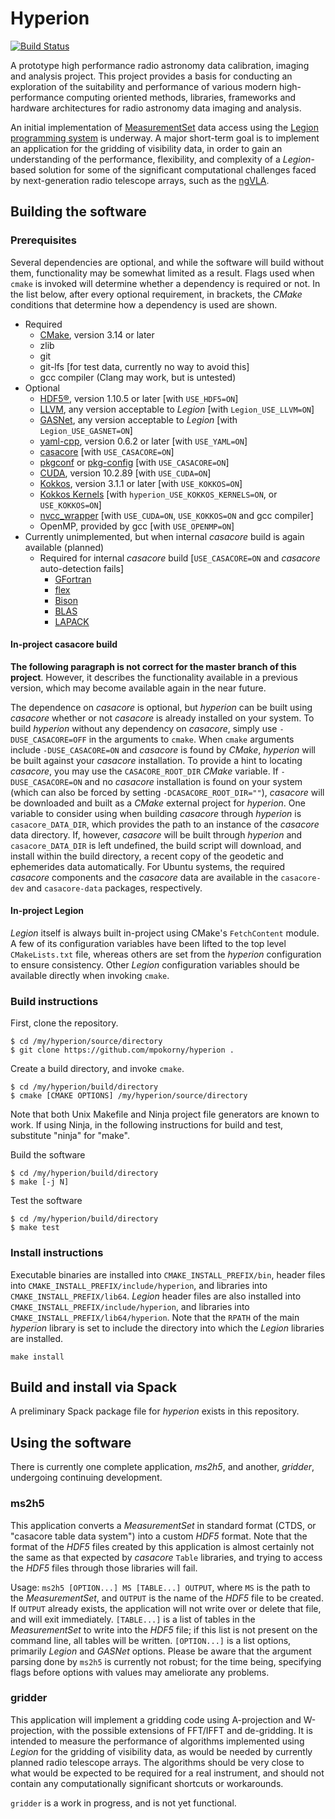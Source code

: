 # Hyperion

[![Build Status](https://travis-ci.com/mpokorny/hyperion.svg?branch=master)](https://travis-ci.com/mpokorny/hyperion)

A prototype high performance radio astronomy data calibration, imaging and analysis project. This project provides a basis for conducting an exploration of the suitability and performance of various modern high-performance computing oriented methods, libraries, frameworks and hardware architectures for radio astronomy data imaging and analysis.

An initial implementation of [MeasurementSet](https://casa.nrao.edu/Memos/229.html) data access using the [Legion programming system](https://legion.stanford.edu/) is underway. A major short-term goal is to implement an application for the gridding of visibility data, in order to gain an understanding of the performance, flexibility, and complexity of a *Legion*-based solution for some of the significant computational challenges faced by next-generation radio telescope arrays, such as the [ngVLA](https://ngvla.nrao.edu/).

## Building the software

### Prerequisites
Several dependencies are optional, and while the software will build without them, functionality may be somewhat limited as a result. Flags used when `cmake` is invoked will determine whether a dependency is required or not. In the list below, after every optional requirement, in brackets, the *CMake* conditions that determine how a dependency is used are shown.

* Required
  * [CMake](https://cmake.org/), version 3.14 or later
  * zlib
  * git
  * git-lfs [for test data, currently no way to avoid this]
  * gcc compiler (Clang may work, but is untested)
* Optional
  * [HDF5®](https://www.hdfgroup.org/solutions/hdf5/), version 1.10.5 or later [with `USE_HDF5=ON`]
  * [LLVM](https://llvm.org/), any version acceptable to *Legion* [with `Legion_USE_LLVM=ON`]
  * [GASNet](https://gasnet.lbl.gov/), any version acceptable to *Legion* [with `Legion_USE_GASNET=ON`]
  * [yaml-cpp](https://github.com/jbeder/yaml-cpp/), version 0.6.2 or later [with `USE_YAML=ON`]
  * [casacore](https://github.com/casacore/casacore) [with `USE_CASACORE=ON`]
  * [pkgconf](https:://pkgconf.org) or [pkg-config](https://www.freedesktop.org/wiki/Software/pkg-config) [with `USE_CASACORE=ON`]
  * [CUDA](https://developer.nvidia.com/cuda-downloads), version 10.2.89 [with `USE_CUDA=ON`]
  * [Kokkos](https://github.com/kokkos/kokkos), version 3.1.1 or later [with `USE_KOKKOS=ON`]
  * [Kokkos Kernels](https://github.com/kokkos/kokkos-kernels) [with `hyperion_USE_KOKKOS_KERNELS=ON`, or `USE_KOKKOS=ON`]
  * [nvcc_wrapper](https://github.com/kokkos/nvcc_wrapper) [with `USE_CUDA=ON`, `USE_KOKKOS=ON` and gcc compiler]
  * OpenMP, provided by gcc [with `USE_OPENMP=ON`]
* Currently unimplemented, but when internal *casacore* build is again available (planned)
  * Required for internal *casacore* build [`USE_CASACORE=ON` and *casacore* auto-detection fails]
    * [GFortran](https://gcc.gnu.org/wiki/GFortran)
    * [flex](https://github.com/westes/flex)
    * [Bison](https://www.gnu.org/software/bison/)
    * [BLAS](http://www.netlib.org/blas/)
    * [LAPACK](http://www.netlib.org/lapack/)

#### In-project casacore build
**The following paragraph is not correct for the master branch of this project**. However, it describes the functionality available in a previous version, which may become available again in the near future.

The dependence on *casacore* is optional, but *hyperion* can be built using *casacore* whether or not *casacore* is already installed on your system. To build *hyperion* without any dependency on *casacore*, simply use `-DUSE_CASACORE=OFF` in the arguments to `cmake`. When `cmake` arguments include `-DUSE_CASACORE=ON` and *casacore* is found by *CMake*, *hyperion* will be built against your *casacore* installation. To provide a hint to locating *casacore*, you may use the `CASACORE_ROOT_DIR` *CMake* variable. If `-DUSE_CASACORE=ON` and no *casacore* installation is found on your system (which can also be forced by setting `-DCASACORE_ROOT_DIR=""`), *casacore* will be downloaded and built as a *CMake* external project for *hyperion*. One variable to consider using when building *casacore* through *hyperion* is `casacore_DATA_DIR`, which provides the path to an instance of the *casacore* data directory. If, however, *casacore* will be built through *hyperion* and `casacore_DATA_DIR` is left undefined, the build script will download, and install within the build directory, a recent copy of the geodetic and ephemerides data automatically. For Ubuntu systems, the required *casacore* components and the *casacore* data are available in the `casacore-dev` and `casacore-data` packages, respectively.

#### In-project Legion
*Legion* itself is always built in-project using CMake's `FetchContent` module. A few of its configuration variables have been lifted to the top level `CMakeLists.txt` file, whereas others are set from the *hyperion* configuration to ensure consistency. Other *Legion* configuration variables should be available directly when invoking `cmake`.

### Build instructions
First, clone the repository.
``` shell
$ cd /my/hyperion/source/directory
$ git clone https://github.com/mpokorny/hyperion .
```

Create a build directory, and invoke `cmake`.
``` shell
$ cd /my/hyperion/build/directory
$ cmake [CMAKE OPTIONS] /my/hyperion/source/directory
```
Note that both Unix Makefile and Ninja project file generators are known to work. If using Ninja, in the following instructions for build and test, substitute "ninja" for "make".

Build the software
``` shell
$ cd /my/hyperion/build/directory
$ make [-j N]
```

Test the software
``` shell
$ cd /my/hyperion/build/directory
$ make test
```

### Install instructions

Executable binaries are installed into `CMAKE_INSTALL_PREFIX/bin`, header files into `CMAKE_INSTALL_PREFIX/include/hyperion`, and libraries into `CMAKE_INSTALL_PREFIX/lib64`. *Legion* header files are also installed into `CMAKE_INSTALL_PREFIX/include/hyperion`, and libraries into `CMAKE_INSTALL_PREFIX/lib64/hyperion`. Note that the `RPATH` of the main *hyperion* library is set to include the directory into which the *Legion* libraries are installed.

``` shell
make install
```

## Build and install via Spack

A preliminary Spack package file for *hyperion* exists in this repository.

## Using the software

There is currently one complete application, *ms2h5*, and another, *gridder*, undergoing continuing development.

### ms2h5

This application converts a *MeasurementSet* in standard format (CTDS, or "casacore table data system") into a custom *HDF5* format. Note that the format of the *HDF5* files created by this application is almost certainly not the same as that expected by *casacore* `Table` libraries, and trying to access the *HDF5* files through those libraries will fail.

Usage: `ms2h5 [OPTION...] MS [TABLE...] OUTPUT`, where `MS` is the path to the *MeasurementSet*, and `OUTPUT` is the name of the *HDF5* file to be created. If `OUTPUT` already exists, the application will not write over or delete that file, and will exit immediately. `[TABLE...]` is a list of tables in the *MeasurementSet* to write into the *HDF5* file; if this list is not present on the command line, all tables will be written. `[OPTION...]` is a list options, primarily *Legion* and *GASNet* options. Please be aware that the argument parsing done by `ms2h5` is currently not robust; for the time being, specifying flags before options with values may ameliorate any problems.

### gridder

This application will implement a gridding code using A-projection and W-projection, with the possible extensions of FFT/IFFT and de-gridding. It is intended to measure the performance of algorithms implemented using *Legion* for the gridding of visibility data, as would be needed by currently planned radio telescope arrays. The algorithms should be very close to what would be expected to be required for a real instrument, and should not contain any computationally significant shortcuts or workarounds.

`gridder` is a work in progress, and is not yet functional.
